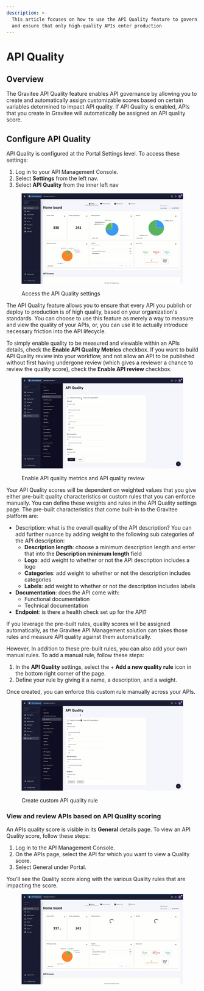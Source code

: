 ```yaml
---
description: >-
  This article focuses on how to use the API Quality feature to govern your APIs
  and ensure that only high-quality APIs enter production
---
```


# API Quality

## Overview

The Gravitee API Quality feature enables API governance by allowing you to create and automatically assign customizable scores based on certain variables determined to impact API quality. If API Quality is enabled, APIs that you create in Gravitee will automatically be assigned an API quality score.&#x20;

## Configure API Quality

API Quality is configured at the Portal Settings level. To access these settings:

1. Log in to your API Management Console.
2. Select **Settings** from the left nav.
3. Select **API Quality** from the inner left nav

<figure><img src="../../.gitbook/assets/Access API Quality settings.gif" alt=""><figcaption><p>Access the API Quality settings</p></figcaption></figure>

The API Quality feature allows you to ensure that every API you publish or deploy to production is of high quality, based on your organization's standards. You can choose to use this feature as merely a way to measure and view the quality of your APIs, or, you can use it to actually introduce necessary friction into the API lifecycle.

To simply enable quality to be measured and viewable within an APIs details, check the **Enable API Quality Metrics** checkbox. If you want to build API Quality review into your workflow, and not allow an API to be published without first having undergone review (which gives a reviewer a chance to review the quality score), check the **Enable API review** checkbox.

<figure><img src="../../.gitbook/assets/Enabnle API Quality.gif" alt=""><figcaption><p>Enable API quality metrics and API quality review</p></figcaption></figure>

Your API Quality scores will be dependent on weighted values that you give either pre-built quality characteristics or custom rules that you can enforce manually. You can define these weights and rules in the API Quality settings page. The pre-built characteristics that come built-in to the Gravitee platform are:

* Description: what is the overall quality of the API description? You can add further nuance by adding weight to the following sub categories of the API description:
  * **Description length**: choose a minimum description length and enter that into the **Description minimum length** field
  * **Logo**: add weight to whether or not the API description includes a logo
  * **Categories**: add weight to whether or not the description includes categories
  * **Labels**: add weight to whether or not the description includes labels
* **Documentation**: does the API come with:
  * Functional documentation
  * Technical documentation
* **Endpoint**: is there a health check set up for the API?

If you leverage the pre-built rules, quality scores will be assigned automatically, as the Gravitee API Management solution can takes those rules and measure API quality against them automatically.

However, In addition to these pre-built rules, you can also add your own manual rules. To add a manual rule, follow these steps:

1. In the **API Quality** settings, select the + **Add a new quality rule** icon in the bottom right corner of the page.
2. Define your rule by giving it a name, a description, and a weight.

Once created, you can enforce this custom rule manually across your APIs.

<figure><img src="../../.gitbook/assets/Create custom API quality rule.gif" alt=""><figcaption><p>Create custom API quality rule</p></figcaption></figure>

### View and review APIs based on API Quality scoring

An APIs quality score is visible in its **General** details page. To view an API Quality score, follow these steps:

1. Log in to the API Management Console.
2. On the APIs page, select the API for which you want to view a Quality score.
3. Select General under Portal.

You'll see the Quality score along with the various Quality rules that are impacting the score.

<figure><img src="../../.gitbook/assets/View quality score.gif" alt=""><figcaption></figcaption></figure>
